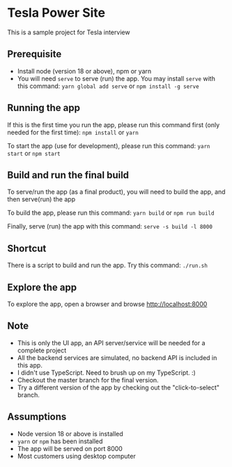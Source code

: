 # Tesla Power Site

This is a sample project for Tesla interview

## Prerequisite
- Install node (version 18 or above), npm or yarn
- You will need `serve` to serve (run) the app. You may install `serve` with this command: `yarn global add serve` or `npm install -g serve`

## Running the app
If this is the first time you run the app, please run this command first (only needed for the first time):
`npm install` or `yarn`

To start the app (use for development), please run this command:
`yarn start` or `npm start`

## Build and run the final build
To serve/run the app (as a final product), you will need to build the app, and then serve(run) the app

To build the app, please run this command:
`yarn build` or `npm run build`

Finally, serve (run) the app with this command:
`serve -s build -l 8000`

## Shortcut
There is a script to build and run the app. Try this command:
`./run.sh`

## Explore the app
To explore the app, open a browser and browse [http://localhost:8000](`http://localhost:8000`)

## Note
- This is only the UI app, an API server/service will be needed for a complete project
- All the backend services are simulated, no backend API is included in this app.
- I didn't use TypeScript. Need to brush up on my TypeScript. :)
- Checkout the master branch for the final version.
- Try a different version of the app by checking out the "click-to-select" branch.


## Assumptions
- Node version 18 or above is installed
- `yarn` or `npm` has been installed
- The app will be served on port 8000
- Most customers using desktop computer